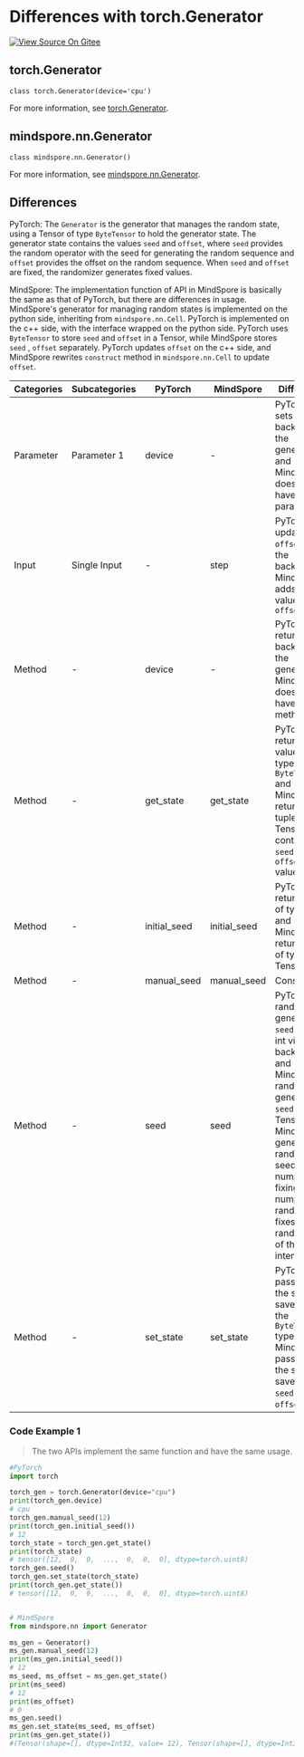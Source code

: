 # Differences with torch.Generator

[![View Source On Gitee](https://mindspore-website.obs.cn-north-4.myhuaweicloud.com/website-images/master/resource/_static/logo_source_en.svg)](https://gitee.com/mindspore/docs/blob/master/docs/mindspore/source_en/note/api_mapping/pytorch_diff/Generator.md)

## torch.Generator

```text
class torch.Generator(device='cpu')
```

For more information, see [torch.Generator](https://pytorch.org/docs/1.8.1/generated/torch.Generator.html).

## mindspore.nn.Generator

```text
class mindspore.nn.Generator()
```

For more information, see [mindspore.nn.Generator](https://www.mindspore.cn/docs/en/master/api_python/nn/mindspore.nn.Generator.html).

## Differences

PyTorch: The `Generator` is the generator that manages the random state, using a Tensor of type `ByteTensor` to hold the generator state. The generator state contains the values `seed` and `offset`, where `seed` provides the random operator with the seed for generating the random sequence and `offset` provides the offset on the random sequence. When `seed` and `offset` are fixed, the randomizer generates fixed values.

MindSpore: The implementation function of API in MindSpore is basically the same as that of PyTorch, but there are differences in usage. MindSpore's generator for managing random states is implemented on the python side, inheriting from `mindspore.nn.Cell`. PyTorch is implemented on the c++ side, with the interface wrapped on the python side. PyTorch uses `ByteTensor` to store `seed` and `offset` in a Tensor, while MindSpore stores `seed` , `offset` separately. PyTorch updates `offset` on the c++ side, and MindSpore rewrites `construct` method in `mindspore.nn.Cell` to update `offset`.

| Categories | Subcategories |PyTorch | MindSpore | Difference |
| --- | ---   | ---   | ---        |---  |
|   Parameter   | Parameter 1 |    device     | - | PyTorch sets the backend of the generator, and MindSpore does not have this parameter |
| Input  | Single Input | -      | step           | PyTorch updates `offset` on the backend, MindSpore adds `step` value to `offset`     |
| Method | - | device | - |  PyTorch returns the backend of the generator, MindSpore does not have this method  |
| Method | - | get_state | get_state |  PyTorch returns values of type `ByteTensor` and MindSpore returns tuples of Tensor containing `seed` and `offset` values. |
| Method | - | initial_seed | initial_seed |  PyTorch returns `seed` of type int and MindSpore returns `seed` of type Tensor. |
| Method | - | manual_seed | manual_seed | Consistent  |
| Method | - | seed | seed |  PyTorch randomly generates `seed` of type int via c++ backend, and MindSpore randomly generates `seed` of type Tensor. MindSpore generates random seeds via numpy, and fixing numpy's randomness fixes the randomness of this interface |
| Method | - | set_state | set_state |  PyTorch passes in the state saved by the `ByteTensor` type and MindSpore passes in the state saved by `seed` and `offset`. |

### Code Example 1

> The two APIs implement the same function and have the same usage.

```python
#PyTorch
import torch

torch_gen = torch.Generator(device="cpu")
print(torch_gen.device)
# cpu
torch_gen.manual_seed(12)
print(torch_gen.initial_seed())
# 12
torch_state = torch_gen.get_state()
print(torch_state)
# tensor([12,  0,  0,  ...,  0,  0,  0], dtype=torch.uint8)
torch_gen.seed()
torch_gen.set_state(torch_state)
print(torch_gen.get_state())
# tensor([12,  0,  0,  ...,  0,  0,  0], dtype=torch.uint8)


# MindSpore
from mindspore.nn import Generator

ms_gen = Generator()
ms_gen.manual_seed(12)
print(ms_gen.initial_seed())
# 12
ms_seed, ms_offset = ms_gen.get_state()
print(ms_seed)
# 12
print(ms_offset)
# 0
ms_gen.seed()
ms_gen.set_state(ms_seed, ms_offset)
print(ms_gen.get_state())
#(Tensor(shape=[], dtype=Int32, value= 12), Tensor(shape=[], dtype=Int32, value= 0))
```